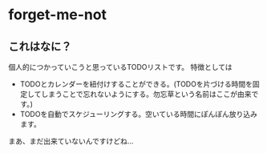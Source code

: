 forget-me-not
=============

## これはなに？

個人的につかっていこうと思っているTODOリストです。
特徴としては

* TODOとカレンダーを紐付けすることができる。(TODOを片づける時間を固定してしまうことで忘れないようにする。勿忘草という名前はここが由来です。)
* TODOを自動でスケジューリングする。空いている時間にぽんぽん放り込みます。

まあ、まだ出来ていないんですけどね…
